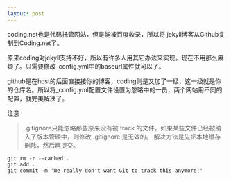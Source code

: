```yaml
---
layout: post
---
```


coding.net也是代码托管网站，但是能被百度收录，所以将 jekyll博客从Github复制到Coding.net了。

原来coding对jekyll支持不好，所以有许多人用其它办法来实现。现在不用那么麻烦了。只需要修改_config.yml中的baseurl属性就可以了。

github是在host的后面直接接你的博客，coding则是又加了一级，这一级就是你的仓库名。所以将_config.yml配置文件设置为忽略中的一员，两个网站用不同的配置，就完美解决了。

注意
>.gitignore只能忽略那些原来没有被 track 的文件，如果某些文件已经被纳入了版本管理中，则修改 .gitignore 是无效的。
解决方法是先把本地缓存删除，然后再提交。

	git rm -r --cached .
	git add .
	git commit -m 'We really don't want Git to track this anymore!'